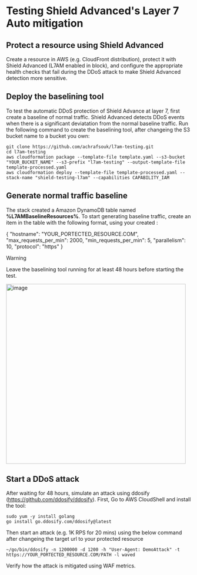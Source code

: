 # Testing Shield Advanced's Layer 7 Auto mitigation

## Protect a resource using Shield Advanced

Create a resource in AWS (e.g. CloudFront distribution), protect it with Shield Advanced (L7AM enabled in block), and configure the appropriate health checks that fail during the DDoS attack to make Shield Advanced detection more sensitive. 

## Deploy the baselining tool

To test the automatic DDoS protection of Shield Advance at layer 7, first create a baseline of normal traffic. Shield Advanced detects DDoS events when there is a significant deviatation from the normal baseline traffic. Run the following command to create the baselining tool, after changeing the S3 bucket name to a bucket you own:

```
git clone https://github.com/achrafsouk/l7am-testing.git
cd l7am-testing
aws cloudformation package --template-file template.yaml --s3-bucket "YOUR_BUCKET_NAME" --s3-prefix "l7am-testing" --output-template-file template-processed.yaml
aws cloudformation deploy --template-file template-processed.yaml --stack-name "shield-testing-l7am" --capabilities CAPABILITY_IAM
```

## Generate normal traffic baseline

The stack created a Amazon DynamoDB table named **%L7AMBaselineResources%**. To start generating baseline traffic, create an item in the table with the following format, using your created :

{
 "hostname": "YOUR_PORTECTED_RESOURCE.COM",
 "max_requests_per_min": 2000,
 "min_requests_per_min": 5,
 "parallelism": 10,
 "protocol": "https"
}

> [!WARNING]
> Leave the baselining tool running for at least 48 hours before starting the test.

<img width="488" alt="image" src="https://github.com/user-attachments/assets/04060340-2662-400d-8dba-2fb708014cb3" />


## Start a DDoS attack

After waiting for 48 hours, simulate an attack using ddosify (https://github.com/ddosify/ddosify). First, Go to AWS CloudShell and install the tool:

```
sudo yum -y install golang
go install go.ddosify.com/ddosify@latest
```
Then start an attack (e.g. 1K RPS for 20 mins) using the below command after changeing the target url to your protected resource 

```
~/go/bin/ddosify -n 1200000 -d 1200 -h "User-Agent: DemoAttack" -t https://YOUR_PORTECTED_RESOURCE.COM/PATH -l waved
```

Verify how the attack is mitigated using WAF metrics.

